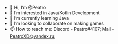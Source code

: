 - 👋 Hi, I’m @Peatro
- 👀 I’m interested in Java/Kotlin Development
- 🌱 I’m currently learning Java
- 💞️ I’m looking to collaborate on making games
- 📫 How to reach me: Discord - Peatro#4107; Mail - PeatroXD@yandex.ru;

<!---
Peatro/Peatro is a ✨ special ✨ repository because its `README.md` (this file) appears on your GitHub profile.
You can click the Preview link to take a look at your changes.
--->
